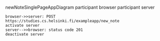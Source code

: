 newNoteSinglePageAppDiagram
participant browser
participant server

    browser->>server: POST https://studies.cs.helsinki.fi/exampleapp/new_note
    activate server
    server-->>browser: status code 201
    deactivate server
